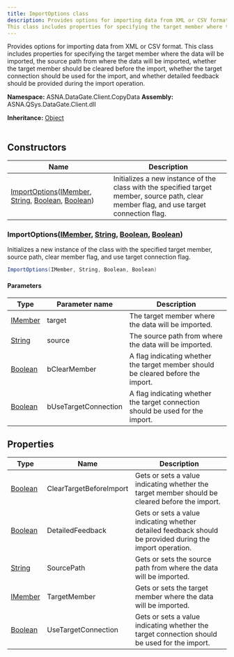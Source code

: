 ```yaml
---
title: ImportOptions class
description: Provides options for importing data from XML or CSV format.
This class includes properties for specifying the target member where the data will be imported, the source path from where the data will be imported, whether the target member should be cleared befor
---
```


Provides options for importing data from XML or CSV format.
This class includes properties for specifying the target member where the data will be imported, the source path from where the data will be imported, whether the target member should be cleared before the import, whether the target connection should be used for the import, and whether detailed feedback should be provided during the import operation.

**Namespace:** ASNA.DataGate.Client.CopyData
**Assembly:** ASNA.QSys.DataGate.Client.dll

**Inheritance:** [Object](https://docs.microsoft.com/en-us/dotnet/api/system.object)
<br>
<br>

## Constructors

| Name | Description |
| --- | --- |
| [ImportOptions](#importoptionsimember-string-boolean-boolean)([IMember](/reference/datagate/datagate-client/i-member.html), [String](https://docs.microsoft.com/en-us/dotnet/api/system.string), [Boolean](https://docs.microsoft.com/en-us/dotnet/api/system.boolean), [Boolean](https://docs.microsoft.com/en-us/dotnet/api/system.boolean)) | Initializes a new instance of the  class with the specified target member, source path, clear member flag, and use target connection flag.

### ImportOptions([IMember](/reference/datagate/datagate-client/i-member.html), [String](https://docs.microsoft.com/en-us/dotnet/api/system.string), [Boolean](https://docs.microsoft.com/en-us/dotnet/api/system.boolean), [Boolean](https://docs.microsoft.com/en-us/dotnet/api/system.boolean))

Initializes a new instance of the  class with the specified target member, source path, clear member flag, and use target connection flag.

```cs
ImportOptions(IMember, String, Boolean, Boolean)
```

#### Parameters

| Type | Parameter name | Description
| --- | --- | ---
| [IMember](/reference/datagate/datagate-client/i-member.html) | target | The target member where the data will be imported.
| [String](https://docs.microsoft.com/en-us/dotnet/api/system.string) | source | The source path from where the data will be imported.
| [Boolean](https://docs.microsoft.com/en-us/dotnet/api/system.boolean) | bClearMember | A flag indicating whether the target member should be cleared before the import.
| [Boolean](https://docs.microsoft.com/en-us/dotnet/api/system.boolean) | bUseTargetConnection | A flag indicating whether the target connection should be used for the import.

## Properties

| Type | Name | Description
| --- | --- | --- 
| [Boolean](https://docs.microsoft.com/en-us/dotnet/api/system.boolean) | ClearTargetBeforeImport | Gets or sets a value indicating whether the target member should be cleared before the import. |
| [Boolean](https://docs.microsoft.com/en-us/dotnet/api/system.boolean) | DetailedFeedback | Gets or sets a value indicating whether detailed feedback should be provided during the import operation. |
| [String](https://learn.microsoft.com/en-us/dotnet/api/system.string?view=net-8.0) | SourcePath | Gets or sets the source path from where the data will be imported. |
| [IMember](/reference/datagate/datagate-client/i-member.html) | TargetMember | Gets or sets the target member where the data will be imported. |
| [Boolean](https://docs.microsoft.com/en-us/dotnet/api/system.boolean) | UseTargetConnection | Gets or sets a value indicating whether the target connection should be used for the import. |
